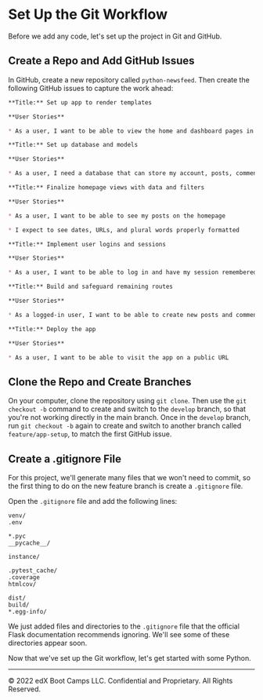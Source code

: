 # Set Up the Git Workflow

Before we add any code, let's set up the project in Git and GitHub.

## Create a Repo and Add GitHub Issues
In GitHub, create a new repository called `python-newsfeed`. Then create the following GitHub issues to capture the work ahead:

```markdown
**Title:** Set up app to render templates

**User Stories**

* As a user, I want to be able to view the home and dashboard pages in the browser
```

```markdown
**Title:** Set up database and models

**User Stories**

* As a user, I need a database that can store my account, posts, comments, or upvotes
```

```markdown
**Title:** Finalize homepage views with data and filters

**User Stories**

* As a user, I want to be able to see my posts on the homepage

* I expect to see dates, URLs, and plural words properly formatted
```

```markdown
**Title:** Implement user logins and sessions

**User Stories**

* As a user, I want to be able to log in and have my session remembered if I refresh the page
```

```markdown
**Title:** Build and safeguard remaining routes

**User Stories**

* As a logged-in user, I want to be able to create new posts and comments and upvote other posts
```

```markdown
**Title:** Deploy the app

**User Stories**

* As a user, I want to be able to visit the app on a public URL
```

## Clone the Repo and Create Branches

On your computer, clone the repository using `git clone`. Then use the `git checkout -b` command to create and switch to the `develop` branch, so that you're not working directly in the main branch. Once in the `develop` branch, run `git checkout -b` again to create and switch to another branch called `feature/app-setup`, to match the first GitHub issue.

## Create a .gitignore File

For this project, we'll generate many files that we won't need to commit, so the first thing to do on the new feature branch is create a `.gitignore` file.

Open the `.gitignore` file and add the following lines:

```
venv/
.env

*.pyc
__pycache__/

instance/

.pytest_cache/
.coverage
htmlcov/

dist/
build/
*.egg-info/
```

We just added files and directories to the `.gitignore` file that the official Flask documentation recommends ignoring. We'll see some of these directories appear soon.

Now that we've set up the Git workflow, let's get started with some Python.

---
© 2022 edX Boot Camps LLC. Confidential and Proprietary. All Rights Reserved.
